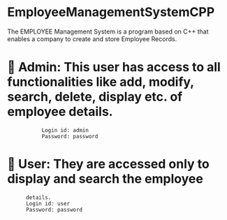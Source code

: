 # EmployeeManagementSystemCPP
The EMPLOYEE Management System is a program based on C++ that enables a company to create and store Employee Records. 
# 	Admin: This user has access to all functionalities like add, modify, search, delete, display etc. of employee details.
               Login id: admin
               Password: password
# 	User: They are accessed only to display and search the employee
          details.
          Login id: user
          Password: password
